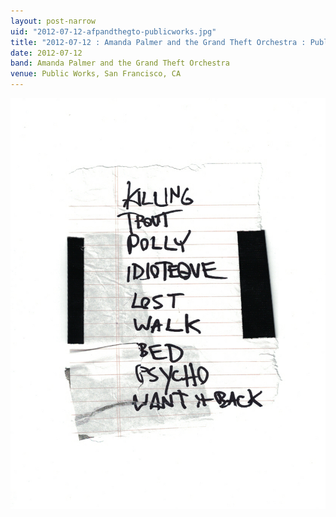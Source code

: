 ```yaml
---
layout: post-narrow
uid: "2012-07-12-afpandthegto-publicworks.jpg"
title: "2012-07-12 : Amanda Palmer and the Grand Theft Orchestra : Public Works, San Francisco, CA"
date: 2012-07-12
band: Amanda Palmer and the Grand Theft Orchestra
venue: Public Works, San Francisco, CA
---
```


<div class="showcase">
  <img src="/img/2012/07/20120712-AFPandtheGTO-PublicWorks.jpg" alt="2012-07-12-afpandthegto-publicworks.jpg">
</div>
